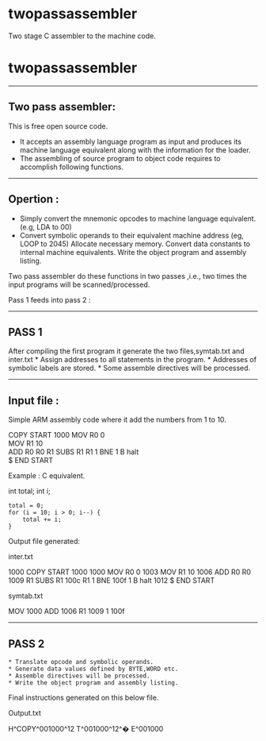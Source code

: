 # twopassassembler
Two stage C assembler to the machine code.

# twopassassembler

-------------------- 
Two pass assembler:
--------------------

This is free open source code.

* It accepts an assembly language program as input and produces its machine language equivalent along with the information for the loader. 
* The assembling of source program to object code requires to accomplish following functions.

-----------
Opertion :
-----------

* Simply convert the mnemonic opcodes to machine language equivalent.(e.g, LDA to 00)
* Convert symbolic operands to their equivalent machine address   (eg, LOOP to 2045)
	Allocate necessary memory.
	Convert data constants to internal machine equivalents.
	Write the object program and assembly listing.

Two pass assembler do these functions in two passes ,i.e., two times the input programs will be scanned/processed.


Pass 1 feeds into pass 2 :

-------
PASS 1
-------
After compiling the first program it generate the two files,symtab.txt and inter.txt
	* Assign addresses to all statements in the program.
	* Addresses of symbolic labels are stored.
	* Some assemble directives will be processed.

------------
Input file :
------------
Simple ARM assembly code where it add the numbers from 1 to 10.

COPY START	1000
MOV  R0 0         
MOV  R1 10        
ADD  R0 R0 R1
SUBS R1 R1 1
BNE  1
B    halt           
$	 END	START


Example : C equivalent.

  int total;
    int i;

    total = 0;
    for (i = 10; i > 0; i--) {
        total += i;
    }

Output file generated:

inter.txt

1000	COPY	START	1000
1000	MOV	R0	0
1003	MOV	R1	10
1006	ADD	R0	R0
1009	R1	SUBS	R1
100c	R1	1	BNE
100f	1	B	halt
1012	$	END	START


symtab.txt

MOV	1000
ADD	1006
R1	1009
1	100f

-------
PASS 2
-------

	* Translate opcode and symbolic operands.
	* Generate data values defined by BYTE,WORD etc.
	* Assemble directives will be processed.
	* Write the object program and assembly listing.

Final instructions generated on this below file.

Output.txt

H^COPY^001000^12
T^001000^12^�
E^001000
